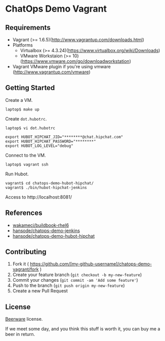 ChatOps Demo Vagrant
====================

Requirements
------------

+ Vagrant (>= 1.6.5)(http://www.vagrantup.com/downloads.html)
+ Platforms
  + Virtualbox (>= 4.3.24)(https://www.virtualbox.org/wiki/Downloads)
  + VMware Workstaion (>= 10)(https://www.vmware.com/go/downloadworkstation)
+ Vagrant VMware plugin if you're using vmware (http://www.vagrantup.com/vmware)

Getting Started
---------------

Create a VM.

```
laptop$ make up
```

Create `dot.hubotrc`.

```
laptop$ vi dot.hubotrc
```

```
export HUBOT_HIPCHAT_JID="********@chat.hipchat.com"
export HUBOT_HIPCHAT_PASSWORD="********"
export HUBOT_LOG_LEVEL="debug"
```

Connect to the VM.

```
laptop$ vagrant ssh
```

Run Hubot.

```
vagrant$ cd chatops-demo-hubot-hipchat/
vagrant$ ./bin/hubot-hipchat-jenkins
```

Access to http://localhost:8081/

References
----------

+ [wakameci/buildbook-rhel6](https://github.com/wakameci/buildbook-rhel6)
+ [hansode/chatops-demo-jenkins](https://github.com/hansode/chatops-demo-jenkins)
+ [hansode/chatops-demo-hubot-hipchat](https://github.com/hansode/chatops-demo-hubot-hipchat)

Contributing
------------

1. Fork it ( https://github.com/[my-github-username]/chatops-demo-vagrant/fork )
2. Create your feature branch (`git checkout -b my-new-feature`)
3. Commit your changes (`git commit -am 'Add some feature'`)
4. Push to the branch (`git push origin my-new-feature`)
5. Create a new Pull Request

License
-------

[Beerware](http://en.wikipedia.org/wiki/Beerware) license.

If we meet some day, and you think this stuff is worth it, you can buy me a beer in return.
